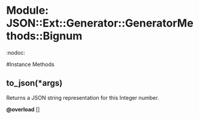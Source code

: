 # Module: JSON::Ext::Generator::GeneratorMethods::Bignum
    

:nodoc:



#Instance Methods
## to_json(*args) [](#method-i-to_json)
Returns a JSON string representation for this Integer number.

**@overload** [] 

